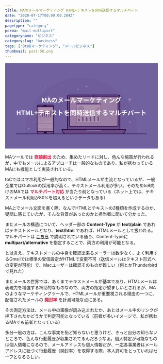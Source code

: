 ```yaml
---
title: MAのメールマーケティング HTML+テキストを同時送信するマルチパート
date: "2020-07-17T00:00:00.284Z"
description: ""
pagetype: "category"
perma: "mail-multipart"
categoryname: "ビジネス"
categoryslug: "business"
tags: ["BtoBマーケティング", "メールビジネス"]
thumbnail: post-50.png
---
```


![](./post-50.png)

MAツールでは <span style="color: crimson; font-weight: bold;">商談創出</span> のため、集めたリードに対し、色んな施策が行われるが、中でもメールによるアプローチは一般的なものであり、私が携わっているMAにも機能として実装されている。

toCではスマホ利用が一般的なので、HTMLメールが主流となっているが、一般企業ではOutlookの採用率が高く、テキストメール利用が多い。そのためtoB向けのMAでは <span style="color: crimson; font-weight: bold;">マルチパート対応</span> が当たり前となっている（ネット上では、テキストメール利用が80%を超えるというデータもある）

MA上でメール文面を書く際、なんでHTMLとテキストの2種類を作成するのか、疑問に感じていたが、そんな背景があったのかと担当者に聞いて分かった。

またメールの構造について、ヘッダー部の **Content-Type** が **text/plain** であればテキストメールとなり、**text/html** であれば、HTMLメールとして扱われる。マルチパートは **[こちら](https://sendgrid.kke.co.jp/blog/?p=8262)** で説明されている通り、Content-Typeに **multipart/alternative** を指定することで、両方の利用が可能となる。

とは言え、テキストメールの中身を確認出来るメーラーは数少なく、よく利用するGmailでは標準の受信設定がHTMLで変更不可（送信メールはテキスト形式への変更が可能）で、Macユーザーは確認そのものが難しい（何とかThunderbirdで見れた）

またメールの世界では、あくまでテキストメールが基本であり、HTMLメールは表現力を増強する補助的なものなので、両方の指定が望ましいとされるが、MAのようなマーケティングツールで、HTMLメールが重要視される理由の一つに、配信されたメールの <span style="color: crimson; font-weight: bold;">開封率</span> を計測可能な点にある。

その測定方法は、メール中の画像が読み込まれたか、あとはメール中のリンクが押下されたかどうかで判定可能となっている（前者が多いイメージで、私が携わるMAでも前者となっている）

多分一般の方は、こんな事実を殆ど知らないと思うけど、きっと自分の知らないところで、色んな行動履歴が収集されてるんだろうなぁ。個人特定が可能なものは個人情報になるので、メールアドレスも個人情報だが、一応各事業者はメールアドレスに紐づく行動履歴（開封率）を取得する際、本人許可をとっていればセーフとなるらしい。
